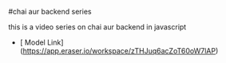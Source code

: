 #chai aur backend series

this is  a video series on chai aur backend in javascript

- [ Model Link] (https://app.eraser.io/workspace/zTHJuq6acZoT60oW7lAP)